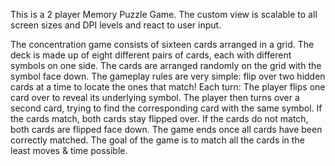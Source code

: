 This is a 2 player Memory Puzzle Game. 
The custom view is scalable to all screen sizes and DPI levels and react to user input. 

The concentration game consists of sixteen cards arranged in a grid. 
The deck is made up of eight different pairs of cards, each with different symbols on one side. The cards are arranged randomly on the grid with the symbol face down. The gameplay rules are very simple: flip over two hidden cards at a time to locate the ones that match!
Each turn:
The player flips one card over to reveal its underlying symbol.
The player then turns over a second card, trying to find the corresponding card with the same symbol.
If the cards match, both cards stay flipped over. If the cards do not match, both cards are flipped face down.
The game ends once all cards have been correctly matched.
The goal of the game is to match all the cards in the least moves & time possible.
